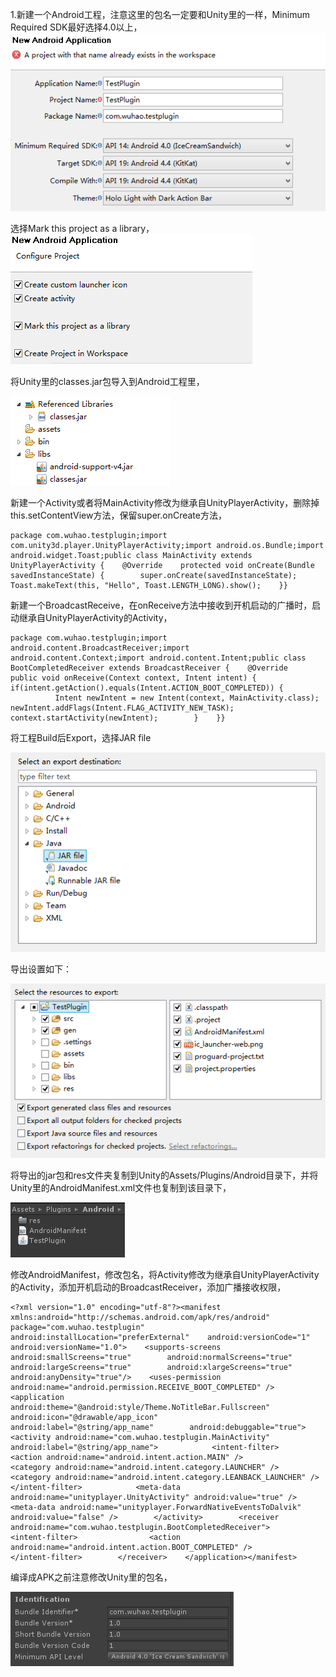 1.新建一个Android工程，注意这里的包名一定要和Unity里的一样，Minimum Required SDK最好选择4.0以上，
![](../../../Images/Unity%20Android平台开机自启动_files/baf0e5c0-395b-4b8c-beb6-5b29d5f4a81b.png)

选择Mark this project as a library，
![](../../../Images/Unity%20Android平台开机自启动_files/92a29718-3f69-45a3-b7aa-50a4b1173fd6.png)

将Unity里的classes.jar包导入到Android工程里，

![](../../../Images/Unity%20Android平台开机自启动_files/fdc5573a-6e70-412a-9524-3a7272b61f9d.png)

新建一个Activity或者将MainActivity修改为继承自UnityPlayerActivity，删除掉this.setContentView方法，保留super.onCreate方法，

``` prettyprint
package com.wuhao.testplugin;import com.unity3d.player.UnityPlayerActivity;import android.os.Bundle;import android.widget.Toast;public class MainActivity extends UnityPlayerActivity {    @Override    protected void onCreate(Bundle savedInstanceState) {        super.onCreate(savedInstanceState);        Toast.makeText(this, "Hello", Toast.LENGTH_LONG).show();    }}
```

新建一个BroadcastReceive，在onReceive方法中接收到开机启动的广播时，启动继承自UnityPlayerActivity的Activity，

``` prettyprint
package com.wuhao.testplugin;import android.content.BroadcastReceiver;import android.content.Context;import android.content.Intent;public class BootCompletedReceiver extends BroadcastReceiver {    @Override    public void onReceive(Context context, Intent intent) {     if(intent.getAction().equals(Intent.ACTION_BOOT_COMPLETED)) {
          Intent newIntent = new Intent(context, MainActivity.class);            newIntent.addFlags(Intent.FLAG_ACTIVITY_NEW_TASK);         context.startActivity(newIntent);        }    }}
```

将工程Build后Export，选择JAR file

![](../../../Images/Unity%20Android平台开机自启动_files/94b91c64-efa2-4f81-8da4-4abec9ca5ee0.png)

导出设置如下：

![](../../../Images/Unity%20Android平台开机自启动_files/63a54ce2-9f35-48b8-ac3d-c613f02cc7a0.png)

将导出的jar包和res文件夹复制到Unity的Assets/Plugins/Android目录下，并将Unity里的AndroidManifest.xml文件也复制到该目录下，

![](../../../Images/Unity%20Android平台开机自启动_files/f9cd75d8-d881-4598-a72f-e783e9a99f69.png)

修改AndroidManifest，修改包名，将Activity修改为继承自UnityPlayerActivity的Activity，添加开机启动的BroadcastReceiver，添加广播接收权限，

``` prettyprint
<?xml version="1.0" encoding="utf-8"?><manifest    xmlns:android="http://schemas.android.com/apk/res/android"    package="com.wuhao.testplugin" android:installLocation="preferExternal"    android:versionCode="1"    android:versionName="1.0">    <supports-screens        android:smallScreens="true"        android:normalScreens="true"        android:largeScreens="true"        android:xlargeScreens="true"        android:anyDensity="true"/>    <uses-permission android:name="android.permission.RECEIVE_BOOT_COMPLETED" />         <application      android:theme="@android:style/Theme.NoTitleBar.Fullscreen"      android:icon="@drawable/app_icon"        android:label="@string/app_name"        android:debuggable="true">        <activity android:name="com.wuhao.testplugin.MainActivity"                  android:label="@string/app_name">            <intent-filter>                <action android:name="android.intent.action.MAIN" />                <category android:name="android.intent.category.LAUNCHER" />                <category android:name="android.intent.category.LEANBACK_LAUNCHER" />            </intent-filter>            <meta-data android:name="unityplayer.UnityActivity" android:value="true" />            <meta-data android:name="unityplayer.ForwardNativeEventsToDalvik" android:value="false" />        </activity>        <receiver android:name="com.wuhao.testplugin.BootCompletedReceiver">            <intent-filter>                <action android:name="android.intent.action.BOOT_COMPLETED" />            </intent-filter>        </receiver>    </application></manifest>
```

编译成APK之前注意修改Unity里的包名，

![](../../../Images/Unity%20Android平台开机自启动_files/e02b3b17-eda6-4ee0-ba7d-1ec66918c1ef.png)



